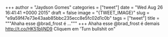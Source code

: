 
+++
author = "Jaydson Gomes"
categories = ["tweet"]
date = "Wed Aug 26 16:41:41 +0000 2015"
draft = false
image = "{TWEET_IMAGE}"
slug = "e9a59f47e73e43aab85bbc235ecc8e5fc02d1c0b"
tags = ["tweet"]
title = """Ahaha esse @brad_frost é ..."""
+++
Ahaha esse @brad_frost é demais http://t.co/HK51bIjND9 Cliquem em 'Turn bullshit on"
